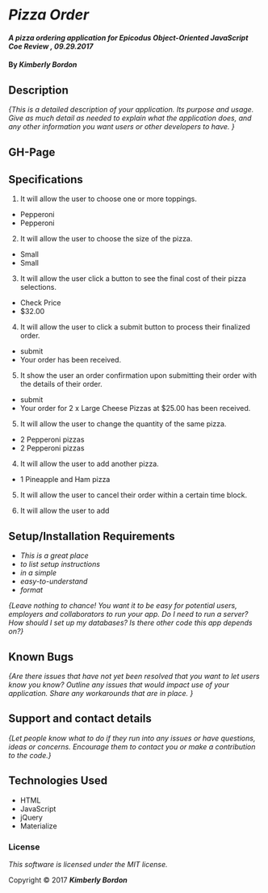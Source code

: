 # _Pizza Order_

#### _A pizza ordering application for Epicodus Object-Oriented JavaScript Coe Review , 09.29.2017_

#### By _**Kimberly Bordon**_

## Description

_{This is a detailed description of your application. Its purpose and usage.  Give as much detail as needed to explain what the application does, and any other information you want users or other developers to have. }_

## GH-Page


## Specifications

1. It will allow the user to choose one or more toppings.
  * Pepperoni
  * Pepperoni

2. It will allow the user to choose the size of the pizza.
  * Small
  * Small

3. It will allow the user click a button to see the final cost of their pizza selections.
  * Check Price
  * $32.00

4. It will allow the user to click a submit button to process their finalized order.
  * submit
  * Your order has been received.

5. It show the user an order confirmation upon submitting their order with the details of their order.
  * submit
  * Your order for 2 x Large Cheese Pizzas at $25.00 has been received.

5. It will allow the user to change the quantity of the same pizza.
  * 2 Pepperoni pizzas
  * 2 Pepperoni pizzas

4. It will allow the user to add another pizza.
  * 1 Pineapple and Ham pizza

5. It will allow the user to cancel their order within a certain time block.

6. It will allow the user to add

## Setup/Installation Requirements

* _This is a great place_
* _to list setup instructions_
* _in a simple_
* _easy-to-understand_
* _format_

_{Leave nothing to chance! You want it to be easy for potential users, employers and collaborators to run your app. Do I need to run a server? How should I set up my databases? Is there other code this app depends on?}_

## Known Bugs

_{Are there issues that have not yet been resolved that you want to let users know you know?  Outline any issues that would impact use of your application.  Share any workarounds that are in place. }_

## Support and contact details

_{Let people know what to do if they run into any issues or have questions, ideas or concerns.  Encourage them to contact you or make a contribution to the code.}_

## Technologies Used

* HTML
* JavaScript
* jQuery
* Materialize

### License

*This software is licensed under the MIT license.*

Copyright © 2017 **_Kimberly Bordon_**
